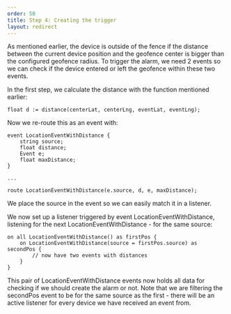 ```yaml
---
order: 50
title: Step 4: Creating the trigger
layout: redirect
---
```


As mentioned earlier, the device is outside of the fence if the distance between the current device position and the geofence center is bigger than the configured geofence radius. To trigger the alarm, we need 2 events so we can check if the device entered or left the geofence within these two events.

In the first step, we calculate the distance with the function mentioned earlier:

	float d := distance(centerLat, centerLng, eventLat, eventLng);

Now we re-route this as an event with:

	event LocationEventWithDistance {
		string source;
		float distance;
		Event e;
		float maxDistance;
	}

	...

	route LocationEventWithDistance(e.source, d, e, maxDistance);

We place the source in the event so we can easily match it in a listener.

We now set up a listener triggered by event LocationEventWithDistance, listening for the next LocationEventWithDistance - for the same source:

	on all LocationEventWithDistance() as firstPos {
		on LocationEventWithDistance(source = firstPos.source) as secondPos {
			// now have two events with distances
		}
	}

This pair of LocationEventWithDistance events now holds all data for checking if we should create the alarm or not. Note that we are filtering the secondPos event to be for the same source as the first - there will be an active listener for every device we have received an event from.
